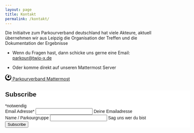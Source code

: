 ```yaml
---
layout: page
title: Kontakt
permalink: /kontakt/
---
```


Die Initiaitve zum Parkourverband deutschland hat viele Akteure,
aktuell übernehmen wir aus Leipzig die Organisation der Treffen und die Dokumentation der Ergebnisse

- Wenn du Fragen hast, dann schicke uns gerne eine Email: parkour@twio-x.de

- Oder komme direkt auf unseren Mattermost Server

<a href="https://twioxev.cloud.mattermost.com/signup_user_complete/?id=wzgb4n3zb7rmirkdnnuo7y3hhy">
    <svg height='20px' role="img" viewBox="0 0 24 24" xmlns="http://www.w3.org/2000/svg">
        <title>Parkourverband Mattermost</title>
        <path d="M12.081 0C7.048-.034 2.339 3.125.637 8.153c-2.125 6.276 1.24 13.086 7.516 15.21 6.276 2.125 13.086-1.24 15.21-7.516 1.727-5.1-.172-10.552-4.311-13.557l.126 2.547c2.065 2.282 2.88 5.512 1.852 8.549-1.534 4.532-6.594 6.915-11.3 5.321-4.708-1.593-7.28-6.559-5.745-11.092 1.031-3.046 3.655-5.121 6.694-5.67l1.642-1.94A4.87 4.87 0 0 0 12.08 0zm3.528 1.094a.284.284 0 0 0-.123.024l-.004.001a.33.33 0 0 0-.109.071c-.145.142-.657.828-.657.828L13.6 3.4l-1.3 1.585-2.232 2.776s-1.024 1.278-.798 2.851c.226 1.574 1.396 2.34 2.304 2.648.907.307 2.302.408 3.438-.704 1.135-1.112 1.098-2.75 1.098-2.75l-.087-3.56-.07-2.05-.047-1.775s.01-.856-.02-1.057a.33.33 0 0 0-.035-.107l-.006-.012-.007-.011a.277.277 0 0 0-.229-.14z"/>
    </svg> Parkourverband Mattermost
</a>


<!-- Begin Mailchimp Signup Form -->
<link href="/docs/assets/style/mailchimp.css" rel="stylesheet" type="text/css">
<style type="text/css">
	#mc_embed_signup{background:#fff; clear:left; font:14px Helvetica,Arial,sans-serif;  width:600px;}
</style>

<div id="mc_embed_signup">
    <form action="https://parkour-deutschland.us11.list-manage.com/subscribe/post?u=166dcc54a4859d60ff748a36c&amp;id=a2449a4ef0&amp;f_id=003b97e0f0" method="post" id="mc-embedded-subscribe-form" name="mc-embedded-subscribe-form" class="validate" target="_blank" novalidate>
        <div id="mc_embed_signup_scroll">
        <h2>Subscribe</h2>
        <div class="indicates-required"><span class="asterisk">*</span>notwendig</div>
<div class="mc-field-group">
	<label for="mce-EMAIL">Email Adresse<span class="asterisk">*</span>
</label>
	<input type="email" value="" name="EMAIL" class="required email" id="mce-EMAIL" required>
	<span id="mce-EMAIL-HELPERTEXT" class="helper_text">Deine Emailadresse</span>
</div>
<div class="mc-field-group">
	<label for="mce-FNAME">Name / Parkourgruppe </label>
	<input type="text" value="" name="FNAME" class="" id="mce-FNAME">
	<span id="mce-FNAME-HELPERTEXT" class="helper_text">Sag uns wer du bist</span>
</div>
	<div id="mce-responses" class="clear foot">
		<div class="response" id="mce-error-response" style="display:none"></div>
		<div class="response" id="mce-success-response" style="display:none"></div>
	</div>    <!-- real people should not fill this in and expect good things - do not remove this or risk form bot signups-->
    <div style="position: absolute; left: -5000px;" aria-hidden="true"><input type="text" name="b_166dcc54a4859d60ff748a36c_a2449a4ef0" tabindex="-1" value=""></div>
        <div class="optionalParent">
            <div class="clear foot">
                <input type="submit" value="Subscribe" name="subscribe" id="mc-embedded-subscribe" class="button">
            </div>
        </div>
    </div>
</form>
</div>